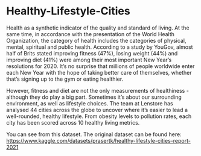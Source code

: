 # Healthy-Lifestyle-Cities

Health as a synthetic indicator of the quality and standard of living. At the same time, in accordance with the presentation of the World Health Organization, the category of health includes the categories of physical, mental, spiritual and public health. According to a study by YouGov, almost half of Brits stated improving fitness (47%), losing weight (44%) and improving diet (41%) were among their most important New Year’s resolutions for 2020. It’s no surprise that millions of people worldwide enter each New Year with the hope of taking better care of themselves, whether that’s signing up to the gym or eating healthier.

However, fitness and diet are not the only measurements of healthiness - although they do play a big part. Sometimes it’s about our surrounding environment, as well as lifestyle choices. The team at Lenstore has analysed 44 cities across the globe to uncover where it’s easier to lead a well-rounded, healthy lifestyle. From obesity levels to pollution rates, each city has been scored across 10 healthy living metrics.

You can see from this dataset. The original dataset can be found here: https://www.kaggle.com/datasets/prasertk/healthy-lifestyle-cities-report-2021
